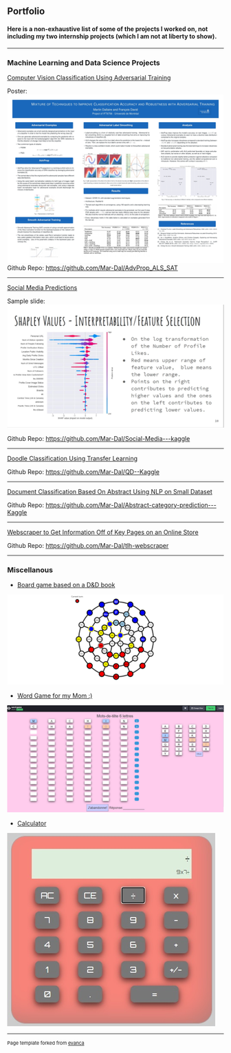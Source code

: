 ## Portfolio

#### Here is a non-exhaustive list of some of the projects I worked on, not including my two internship projects (which I am not at liberty to show).
---

### Machine Learning and Data Science Projects

[Computer Vision Classification Using Adversarial Training](https://github.com/Mar-Dal/AdvProp_ALS_SAT)

Poster:
<img src="images/project_1.jpg?raw=true"/>
Github Repo: https://github.com/Mar-Dal/AdvProp_ALS_SAT


---
[Social Media Predictions](/pdf/team-21.pdf)

Sample slide:
<img src="images/project_2.jpg?raw=true"/>

Github Repo: https://github.com/Mar-Dal/Social-Media---kaggle

---
[Doodle Classification Using Transfer Learning](https://github.com/Mar-Dal/QD--Kaggle)

Github Repo: https://github.com/Mar-Dal/QD--Kaggle

---
[Document Classification Based On Abstract Using NLP on Small Dataset](https://github.com/Mar-Dal/Abstract-category-prediction---Kaggle)

Github Repo: https://github.com/Mar-Dal/Abstract-category-prediction---Kaggle

---
[Webscraper to Get Information Off of Key Pages on an Online Store](https://github.com/Mar-Dal/tlh-webscraper)

Github Repo: https://github.com/Mar-Dal/tlh-webscraper

---



### Miscellanous

- [Board game based on a D&D book](https://codepen.io/Nitramyte/full/NWxjqxy)
<img src="images/sava3.jpg?raw=true"/>

- [Word Game for my Mom :)](https://github.com/Mar-Dal/word-game/tree/main/word-game)
<img src="images/word_game.jpg?raw=true"/>

- [Calculator](https://codepen.io/Nitramyte/full/ZJOoRp)
<img src="images/calculator.jpg?raw=true"/>


---
<p style="font-size:11px">Page template forked from <a href="https://github.com/evanca/quick-portfolio">evanca</a></p>
<!-- Remove above link if you don't want to attibute -->
